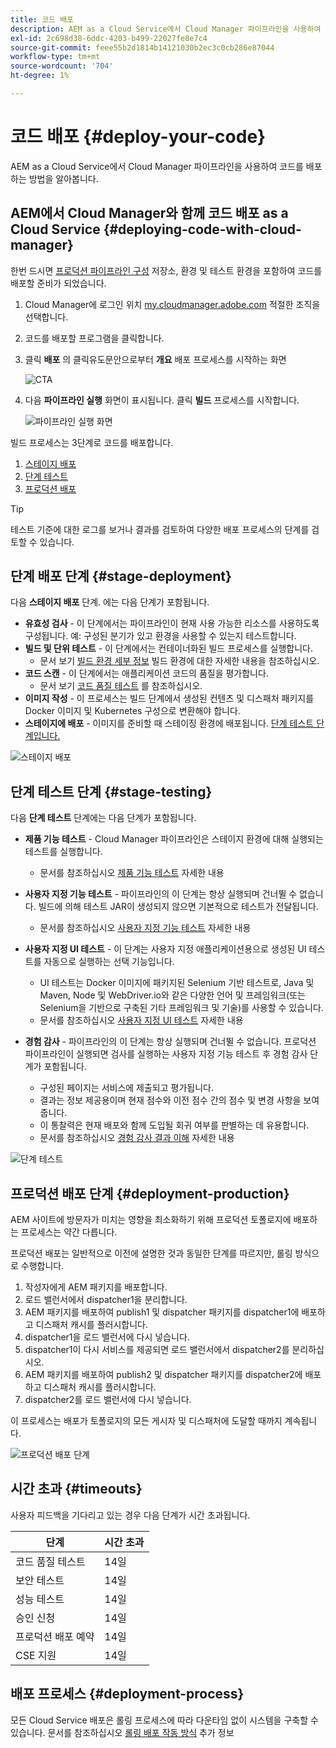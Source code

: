 ```yaml
---
title: 코드 배포
description: AEM as a Cloud Service에서 Cloud Manager 파이프라인을 사용하여 코드를 배포하는 방법을 알아봅니다.
exl-id: 2c698d38-6ddc-4203-b499-22027fe8e7c4
source-git-commit: feee55b2d1814b14121030b2ec3c0cb286e87044
workflow-type: tm+mt
source-wordcount: '704'
ht-degree: 1%

---
```



# 코드 배포 {#deploy-your-code}

AEM as a Cloud Service에서 Cloud Manager 파이프라인을 사용하여 코드를 배포하는 방법을 알아봅니다.

## AEM에서 Cloud Manager와 함께 코드 배포 as a Cloud Service {#deploying-code-with-cloud-manager}

한번 드시면 [프로덕션 파이프라인 구성](/help/implementing/cloud-manager/configuring-pipelines/configuring-production-pipelines.md) 저장소, 환경 및 테스트 환경을 포함하여 코드를 배포할 준비가 되었습니다.

1. Cloud Manager에 로그인 위치 [my.cloudmanager.adobe.com](https://my.cloudmanager.adobe.com/) 적절한 조직을 선택합니다.

1. 코드를 배포할 프로그램을 클릭합니다.

1. 클릭 **배포** 의 클릭유도문안으로부터 **개요** 배포 프로세스를 시작하는 화면

   ![CTA](assets/deploy-code1.png)

1. 다음 **파이프라인 실행** 화면이 표시됩니다. 클릭 **빌드** 프로세스를 시작합니다.

   ![파이프라인 실행 화면](assets/deploy-code2.png)

빌드 프로세스는 3단계로 코드를 배포합니다.

1. [스테이지 배포](#stage-deployment)
1. [단계 테스트](#stage-testing)
1. [프로덕션 배포](#production-deployment)

>[!TIP]
>
>테스트 기준에 대한 로그를 보거나 결과를 검토하여 다양한 배포 프로세스의 단계를 검토할 수 있습니다.

## 단계 배포 단계 {#stage-deployment}

다음 **스테이지 배포** 단계. 에는 다음 단계가 포함됩니다.

* **유효성 검사**  - 이 단계에서는 파이프라인이 현재 사용 가능한 리소스를 사용하도록 구성됩니다. 예: 구성된 분기가 있고 환경을 사용할 수 있는지 테스트합니다.
* **빌드 및 단위 테스트** - 이 단계에서는 컨테이너화된 빌드 프로세스를 실행합니다.
   * 문서 보기 [빌드 환경 세부 정보](/help/implementing/cloud-manager/getting-access-to-aem-in-cloud/build-environment-details.md) 빌드 환경에 대한 자세한 내용을 참조하십시오.
* **코드 스캔** - 이 단계에서는 애플리케이션 코드의 품질을 평가합니다.
   * 문서 보기 [코드 품질 테스트](/help/implementing/cloud-manager/code-quality-testing.md) 를 참조하십시오.
* **이미지 작성** - 이 프로세스는 빌드 단계에서 생성된 컨텐츠 및 디스패처 패키지를 Docker 이미지 및 Kubernetes 구성으로 변환해야 합니다.
* **스테이지에 배포** - 이미지를 준비할 때 스테이징 환경에 배포됩니다. [단계 테스트 단계입니다.](#stage-testing)

![스테이지 배포](assets/stage-deployment.png)

## 단계 테스트 단계 {#stage-testing}

다음 **단계 테스트** 단계에는 다음 단계가 포함됩니다.

* **제품 기능 테스트** - Cloud Manager 파이프라인은 스테이지 환경에 대해 실행되는 테스트를 실행합니다.
   * 문서를 참조하십시오 [제품 기능 테스트](/help/implementing/cloud-manager/functional-testing.md#product-functional-testing) 자세한 내용

* **사용자 지정 기능 테스트** - 파이프라인의 이 단계는 항상 실행되며 건너뛸 수 없습니다. 빌드에 의해 테스트 JAR이 생성되지 않으면 기본적으로 테스트가 전달됩니다.
   * 문서를 참조하십시오 [사용자 지정 기능 테스트](/help/implementing/cloud-manager/functional-testing.md#custom-functional-testing) 자세한 내용

* **사용자 지정 UI 테스트** - 이 단계는 사용자 지정 애플리케이션용으로 생성된 UI 테스트를 자동으로 실행하는 선택 기능입니다.
   * UI 테스트는 Docker 이미지에 패키지된 Selenium 기반 테스트로, Java 및 Maven, Node 및 WebDriver.io와 같은 다양한 언어 및 프레임워크(또는 Selenium을 기반으로 구축된 기타 프레임워크 및 기술)를 사용할 수 있습니다.
   * 문서를 참조하십시오 [사용자 지정 UI 테스트](/help/implementing/cloud-manager/functional-testing.md#custom-ui-testing) 자세한 내용

* **경험 감사** - 파이프라인의 이 단계는 항상 실행되며 건너뛸 수 없습니다. 프로덕션 파이프라인이 실행되면 검사를 실행하는 사용자 지정 기능 테스트 후 경험 감사 단계가 포함됩니다.
   * 구성된 페이지는 서비스에 제출되고 평가됩니다.
   * 결과는 정보 제공용이며 현재 점수와 이전 점수 간의 점수 및 변경 사항을 보여줍니다.
   * 이 통찰력은 현재 배포와 함께 도입될 회귀 여부를 판별하는 데 유용합니다.
   * 문서를 참조하십시오 [경험 감사 결과 이해](/help/implementing/cloud-manager/experience-audit-testing.md) 자세한 내용

![단계 테스트](assets/stage-testing.png)

## 프로덕션 배포 단계 {#deployment-production}

AEM 사이트에 방문자가 미치는 영향을 최소화하기 위해 프로덕션 토폴로지에 배포하는 프로세스는 약간 다릅니다.

프로덕션 배포는 일반적으로 이전에 설명한 것과 동일한 단계를 따르지만, 롤링 방식으로 수행합니다.

1. 작성자에게 AEM 패키지를 배포합니다.
1. 로드 밸런서에서 dispatcher1을 분리합니다.
1. AEM 패키지를 배포하여 publish1 및 dispatcher 패키지를 dispatcher1에 배포하고 디스패처 캐시를 플러시합니다.
1. dispatcher1을 로드 밸런서에 다시 넣습니다.
1. dispatcher1이 다시 서비스를 제공되면 로드 밸런서에서 dispatcher2를 분리하십시오.
1. AEM 패키지를 배포하여 publish2 및 dispatcher 패키지를 dispatcher2에 배포하고 디스패처 캐시를 플러시합니다.
1. dispatcher2를 로드 밸런서에 다시 넣습니다.

이 프로세스는 배포가 토폴로지의 모든 게시자 및 디스패처에 도달할 때까지 계속됩니다.

![프로덕션 배포 단계](assets/production-deployment.png)

## 시간 초과 {#timeouts}

사용자 피드백을 기다리고 있는 경우 다음 단계가 시간 초과됩니다.

| 단계 | 시간 초과 |
|--- |--- |
| 코드 품질 테스트 | 14일 |
| 보안 테스트 | 14일 |
| 성능 테스트 | 14일 |
| 승인 신청 | 14일 |
| 프로덕션 배포 예약 | 14일 |
| CSE 지원 | 14일 |

## 배포 프로세스 {#deployment-process}

모든 Cloud Service 배포은 롤링 프로세스에 따라 다운타임 없이 시스템을 구축할 수 있습니다. 문서를 참조하십시오 [롤링 배포 작동 방식](/help/implementing/deploying/overview.md#how-rolling-deployments-work) 추가 정보